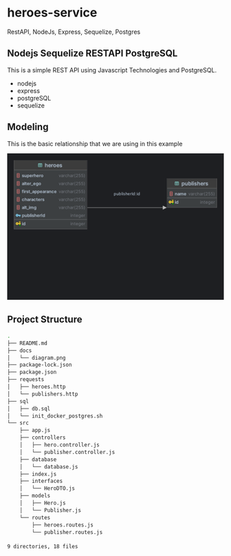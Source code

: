 # heroes-service
RestAPI, NodeJs, Express, Sequelize, Postgres

## Nodejs Sequelize RESTAPI PostgreSQL

This is a simple REST API using Javascript Technologies and PostgreSQL.

- nodejs
- express
- postgreSQL
- sequelize

## Modeling

This is the basic relationship that we are using in this example

![](./docs/diagram.png)

## Project Structure

```bash
.
├── README.md
├── docs
│   └── diagram.png
├── package-lock.json
├── package.json
├── requests
│   ├── heroes.http
│   └── publishers.http
├── sql
│   ├── db.sql
│   └── init_docker_postgres.sh
└── src
    ├── app.js
    ├── controllers
    │   ├── hero.controller.js
    │   └── publisher.controller.js
    ├── database
    │   └── database.js
    ├── index.js
    ├── interfaces
    │   └── HeroDTO.js
    ├── models
    │   ├── Hero.js
    │   └── Publisher.js
    └── routes
        ├── heroes.routes.js
        └── publisher.routes.js

9 directories, 18 files
```
